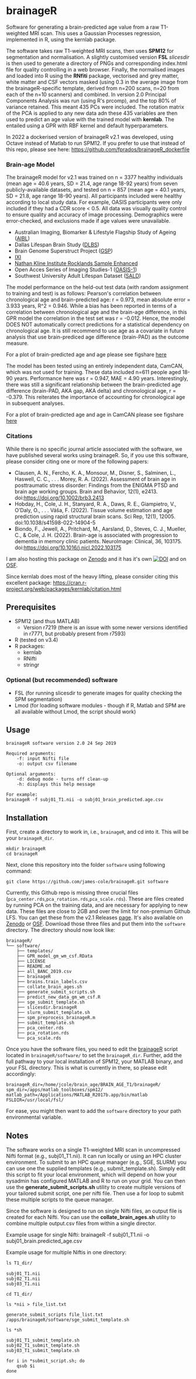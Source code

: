 # brainageR
Software for generating a brain-predicted age value from a raw T1-weighted MRI scan. This uses a Gaussian Processes regression, implemented in R, using the kernlab package.

The software takes raw T1-weighted MRI scans, then uses **SPM12** for segmentation and normalisation. A slightly customised version **FSL** *slicesdir* is then used to generate a directory of PNGs and corresponding index.html file for quality controlling in a web browser. Finally, the normalised images and loaded into R using the **RNfiti** package, vectorised and grey matter, white matter and CSF vectors masked (using 0.3 in the average image from the brainageR-specific template, derived from n=200 scans, n=20 from each of the n=10 scanners) and combined. In version 2.0 Principal Components Analysis was run (using R's prcomp), and the top 80% of variance retained. This meant 435 PCs were included. The rotation matrix of the PCA is applied to any new data adn these 435 variables are then used to predict an age value with the trained model with **kernlab**. The entailed using a GPR with RBF kernel and default hyperparameters.

In 2022 a dockerised version of brainageR v2.1 was developed, using Octave instead of Matlab to run SPM12. If you prefer to use that instead of this repo, please see here: https://github.com/fprados/brainageR_dockerfile

### Brain-age Model 
The brainageR model for v2.1 was trained on n = 3377 healthy individuals (mean age = 40.6 years, SD = 21.4, age range 18-92 years) from seven publicly-available datasets, and tested on n = 857 (mean age = 40.1 years, SD = 21.8, age range 18-90 years). All participants included were healthy according to local study data. For example, OASIS participants were only included if they had a CDR score < 0.5. All data was visually quality control to ensure quality and accuracy of image processing. Demographics were error-checked, and exclusions made if age values were unavailable.

* Australian Imaging, Biomarker & Lifestyle Flagship Study of Ageing ([AIBL](https://aibl.csiro.au/))
* Dallas Lifespan Brain Study ([DLBS](http://fcon_1000.projects.nitrc.org/indi/retro/dlbs.html))
* Brain Genome Superstruct Project ([GSP](https://dataverse.harvard.edu/dataverse/GSP))
* [IXI](https://brain-development.org/ixi-dataset/)
* [Nathan Kline Institute Rocklands Sample Enhanced](http://fcon_1000.projects.nitrc.org/indi/enhanced/)
* Open Acces Series of Imaging Studies-1 ([OASIS-1](https://www.oasis-brains.org/))
* Southwest University Adult Lifespan Dataset ([SALD](http://fcon_1000.projects.nitrc.org/indi/retro/sald.html))

The model performance on the held-out test data (with random assignment to training and test) is as follows: Pearson's correlation between chronological age and brain-predicted age: r = 0.973, mean absolute error = 3.933 years, R^2 = 0.946. While a bias has been reported in terms of a correlation between chronological age and the brain-age difference, in this GPR model the correlation in the test set was r = -0.012. Hence, the model DOES NOT automatically correct predictions for a statistical dependency on chronological age. It is still recommend to use age as a covariate in future analysis that use brain-prediced age difference (brain-PAD) as the outcome measure.

For a plot of brain-predicted age and age please see figshare [here](https://figshare.com/articles/brainageR_test_scatterplot_pdf/9948536)

The model has been tested using an entirely independent data, CamCAN, which was not used for training. These data included n=611 people aged 18-90 years. Performance here was r = 0.947, MAE = 4.90 years. Interestingly, there was still a significant relationship between the brain-predicted age difference (brain-PAD, AKA gap, AKA delta) and chronological age, r = -0.379. This reiterates the importance of accounting for chronological age in subsequent analyses.

For a plot of brain-predicted age and age in CamCAN please see figshare [here](https://figshare.com/articles/brainageR_CamCAN_scatterplot_pdf/9948533)

### Citations
While there is no specific journal article associated with the software, we have published several works using brainageR. So, if you use this software, please consider citing one or more of the following papers:
* Clausen, A. N., Fercho, K. A., Monsour, M., Disner, S., Salminen, L., Haswell, C. C., . . . Morey, R. A. (2022). Assessment of brain age in posttraumatic stress disorder: Findings from the ENIGMA PTSD and brain age working groups. Brain and Behavior, 12(1), e2413. doi:https://doi.org/10.1002/brb3.2413
* Hobday, H., Cole, J. H., Stanyard, R. A., Daws, R. E., Giampietro, V., O’Daly, O., . . . Váša, F. (2022). Tissue volume estimation and age prediction using rapid structural brain scans. Sci Rep, 12(1), 12005. doi:10.1038/s41598-022-14904-5
* Biondo, F., Jewell, A., Pritchard, M., Aarsland, D., Steves, C. J., Mueller, C., & Cole, J. H. (2022). Brain-age is associated with progression to dementia in memory clinic patients. NeuroImage: Clinical, 36, 103175. doi:https://doi.org/10.1016/j.nicl.2022.103175

I am also hosting this package on [Zenodo](https://zenodo.org/) and it has it's own [![DOI](https://zenodo.org/badge/144994886.svg)](https://zenodo.org/badge/latestdoi/144994886) and on [OSF](https://osf.io/azwmg/).

Since kernlab does most of the heavy lifting, please consider citing this excellent package:
https://cran.r-project.org/web/packages/kernlab/citation.html

## Prerequisites
* SPM12 (and thus MATLAB)
	* Version r7219 (there is an issue with some newer versions identified in r7771, but probably present from r7593)
* R (tested on v3.4)
* R packages:
	* kernlab
 	* RNifti
 	* stringr

### Optional (but recommended) software
* FSL (for running slicesdir to generate images for quality checking the SPM segmentation)
* Lmod (for loading software modules - though if R, Matlab and SPM are all available without Lmod, the script should work) 
## Usage
```
brainageR software version 2.0 24 Sep 2019

Required arguments: 
	-f: input Nifti file
	-o: output csv filename

Optional arguments:
	-d: debug mode - turns off clean-up
	-h: displays this help message

For example:
brainageR -f subj01_T1.nii -o subj01_brain_predicted.age.csv
```

## Installation
First, create a directory to work in, i.e., `brainageR`, and cd into it. This will be your `brainageR_dir`.

```
mkdir brainageR
cd brainageR
```

Next, clone this repository into the folder `software` using following command:

```
git clone https://github.com/james-cole/brainageR.git software
```

Currently, this Github repo is missing three crucial files (`pca_center.rds`,`pca_rotation.rds`,`pca_scale.rds`). These are files created by running PCA on the training data, and are necessary for applying to new data. These files are close to 2GB and over the limit for non-premium Github LFS. You can get these from the v2.1 Releases [page](https://github.com/james-cole/brainageR/releases). It's also available on [Zenodo](https://doi.org/10.5281/zenodo.3463212) or [OSF](https://osf.io/azwmg/). Download those three files and put them into the `software` directory. The directory should now look like:

```
brainageR/
└── software/
    ├── templates/
    ├── GPR_model_gm_wm_csf.RData
    ├── LICENSE
    ├── README.md
    ├── all_BANC_2019.csv
    ├── brainageR
    ├── brains.train_labels.csv
    ├── collate_brain_ages.sh
    ├── generate_submit_scripts.sh
    ├── predict_new_data_gm_wm_csf.R
    ├── sge_submit_template.sh
    ├── slicesdir.brainageR
    ├── slurm_submit_template.sh
    ├── spm_preprocess_brainageR.m
    ├── submit_template.sh
    ├── pca_center.rds
    ├── pca_rotation.rds
    └── pca_scale.rds
```

Once you have the software files, you need to edit the [brainageR](https://github.com/james-cole/brainageR/blob/4f76f96372dcfc08f97a28f2fe2601a88ed9db7e/brainageR#L66) script located in `brainageR/software/` to set the `brainageR_dir`. Further, add the full pathway to your local installation of SPM12, your MATLAB binary, and your FSL directory. This is what is currently in there, so please edit accordingly:

```
brainageR_dir=/home/jcole/brain_age/BRAIN_AGE_T1/brainageR/
spm_dir=/apps/matlab_toolboxes/spm12/
matlab_path=/Applications/MATLAB_R2017b.app/bin/matlab
FSLDIR=/usr/local/fsl/
```
For ease, you might then want to add the `software` directory to your path environmental variable.

## Notes
The software works on a single T1-weighted MRI scan in uncompressed Nifti format (e.g., subj01\_T1.nii). It can run locally or using an HPC cluster environment. To submit to an HPC queue manager (e.g., SGE, SLURM) you can use one the supplied templates (e.g., submit\_template.sh). Simply edit this script to fit your local environment, which will depend on how your sysadmin has configured MATLAB and R to run on your grid. You can then use the **generate_submit_scripts.sh** utility to create multiple versions of your tailored submit script, one per nifti file. Then use a for loop to submit these multiple scripts to the queue manager.

Since the software is designed to run on single Nifti files, an output file is created for each Nifti. You can use the **collate_brain_ages.sh** utility to combine multiple output.csv files from within a single director.

Example usage for single Nifti:
brainageR -f subj01\_T1.nii -o subj01_brain.predicted_age.csv

Example usage for multiple Niftis in one directory:
```css
ls T1_dir/
```
```
subj01_T1.nii
subj02_T1.nii
subj03_T1.nii
```
```
cd T1_dir/
```
```
ls *nii > file_list.txt
```
```
generate_submit_scripts file_list.txt /apps/brainageR/software/sge_submit_template.sh
```
```
ls *sh
```
```
subj01_T1_submit_template.sh
subj02_T1_submit_template.sh
subj03_T1_submit_template.sh
```
```
for i in *submit_script.sh; do
	qsub $i
done
```
